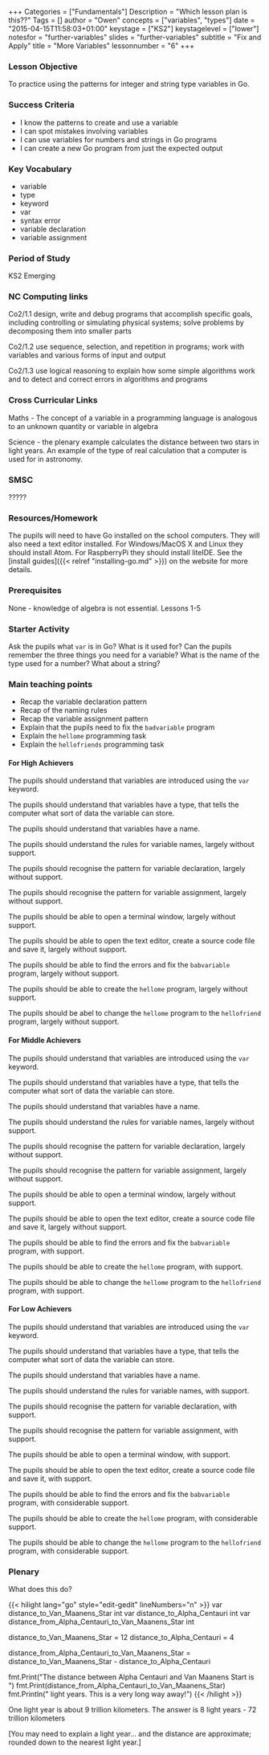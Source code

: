 +++
Categories = ["Fundamentals"]
Description = "Which lesson plan is this??"
Tags = []
author = "Owen"
concepts = ["variables", "types"]
date = "2015-04-15T11:58:03+01:00"
keystage = ["KS2"]
keystagelevel = ["lower"]
notesfor = "further-variables"
slides = "further-variables"
subtitle = "Fix and Apply"
title = "More Variables"
lessonnumber = "6"
+++

### Lesson Objective

To practice using the patterns for integer and string type variables in
Go.

### Success Criteria

* I know the patterns to create and use a variable
* I can spot mistakes involving variables
* I can use variables for numbers and strings in Go programs
* I can create a new Go program from just the expected output

### Key Vocabulary

* variable
* type
* keyword
* var
* syntax error
* variable declaration
* variable assignment

### Period of Study

KS2 Emerging

### NC Computing links

Co2/1.1    design, write and debug programs that accomplish specific goals,
including controlling or simulating physical systems; solve problems by
decomposing them into smaller parts

Co2/1.2    use sequence, selection, and repetition in programs; work with
variables and various forms of input and output

Co2/1.3    use logical reasoning to explain how some simple algorithms work and
to detect and correct errors in algorithms and programs

### Cross Curricular Links

Maths - The concept of a variable in a programming language is analogous
to an unknown quantity or variable in algebra

Science - the plenary example calculates the distance between two stars
in light years. An example of the type of real calculation that a computer
is used for in astronomy.

### SMSC

?????

### Resources/Homework

The pupils will need to have Go installed on the school computers. They will
also need a text editor installed. For Windows/MacOS X and Linux they should
install Atom. For RaspberryPi they should install liteIDE. See the
[install guides]({{< relref "installing-go.md" >}}) on the website for more
details.

### Prerequisites

None - knowledge of algebra is not essential.
Lessons 1-5

### Starter Activity

Ask the pupils what `var` is in Go? What is it used for?
Can the pupils remember the three things you need for a variable?
What is the name of the type used for a number? What about a string?


### Main teaching points

* Recap the variable declaration pattern
* Recap of the naming rules
* Recap the variable assignment pattern
* Explain that the pupils need to fix the `badvariable` program
* Explain the `hellome` programming task
* Explain the `hellofriends` programming task

#### For High Achievers
The pupils should understand that variables are introduced using
the `var` keyword.

The pupils should understand that variables have a type, that tells the
computer what sort of data the variable can store.

The pupils should understand that variables have a name.

The pupils should understand the rules for variable names,
largely without support.

The pupils should recognise the pattern for variable declaration, largely
without support.

The pupils should recognise the pattern for variable assignment, largely
without support.

The pupils should be able to open a terminal window, largely without
support.

The pupils should be able to open the text editor, create a source code
file and save it, largely without support.

The pupils should be able to find the errors and fix the `babvariable` program, largely without support.

The pupils should be able to create the `hellome` program, largely without support.

The pupils should be abel to change the `hellome` program to the `hellofriend` program, largely without support.

#### For Middle Achievers
The pupils should understand that variables are introduced using
the `var` keyword.

The pupils should understand that variables have a type, that tells the
computer what sort of data the variable can store.

The pupils should understand that variables have a name.

The pupils should understand the rules for variable names,
largely without support.

The pupils should recognise the pattern for variable declaration, largely
without support.

The pupils should recognise the pattern for variable assignment, largely
without support.

The pupils should be able to open a terminal window, largely without
support.

The pupils should be able to open the text editor, create a source code
file and save it, largely without support.

The pupils should be able to find the errors and fix the `babvariable` program, with support.

The pupils should be able to create the `hellome` program, with support.

The pupils should be able to change the `hellome` program to the `hellofriend` program, with support.

#### For Low Achievers
The pupils should understand that variables are introduced using
the `var` keyword.

The pupils should understand that variables have a type, that tells the
computer what sort of data the variable can store.

The pupils should understand that variables have a name.

The pupils should understand the rules for variable names,
with support.

The pupils should recognise the pattern for variable declaration,
with support.

The pupils should recognise the pattern for variable assignment,
with support.

The pupils should be able to open a terminal window, with
support.

The pupils should be able to open the text editor, create a source code
file and save it, with support.

The pupils should be able to find the errors and fix the `babvariable` program, with considerable support.

The pupils should be able to create the `hellome` program, with
considerable support.

The pupils should be able to change the `hellome` program to the `hellofriend` program, with considerable support.

### Plenary
What does this do?

{{< hilight lang="go" style="edit-gedit" lineNumbers="n" >}}
var distance_to_Van_Maanens_Star int
var distance_to_Alpha_Centauri int
var distance_from_Alpha_Centauri_to_Van_Maanens_Star int

distance_to_Van_Maanens_Star = 12
distance_to_Alpha_Centauri = 4

distance_from_Alpha_Centauri_to_Van_Maanens_Star = distance_to_Van_Maanens_Star - distance_to_Alpha_Centauri

fmt.Print("The distance between Alpha Centauri and Van Maanens Start is ")
fmt.Print(distance_from_Alpha_Centauri_to_Van_Maanens_Star)
fmt.Println(" light years. This is a very long way away!")
{{< /hilight >}}

One light year is about 9 trillion kilometers.
The answer is 8 light years - 72 trillion kilometers

[You may need to explain a light year... and the distance are approximate; rounded down to the nearest light year.]
